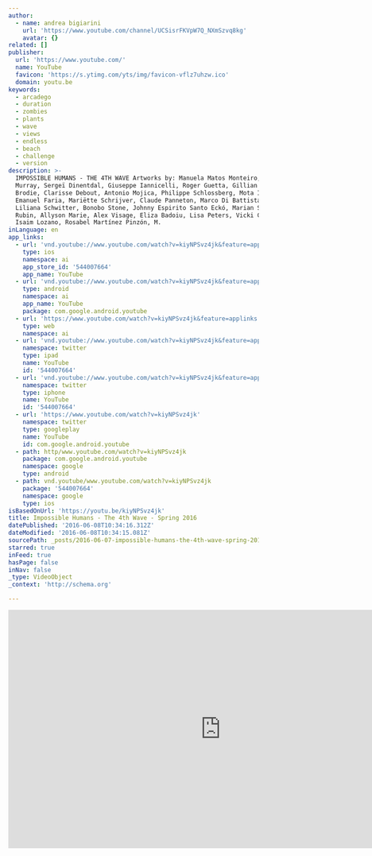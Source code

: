 ```yaml
---
author:
  - name: andrea bigiarini
    url: 'https://www.youtube.com/channel/UCSisrFKVpW7Q_NXmSzvq8kg'
    avatar: {}
related: []
publisher:
  url: 'https://www.youtube.com/'
  name: YouTube
  favicon: 'https://s.ytimg.com/yts/img/favicon-vflz7uhzw.ico'
  domain: youtu.be
keywords:
  - arcadego
  - duration
  - zombies
  - plants
  - wave
  - views
  - endless
  - beach
  - challenge
  - version
description: >-
  IMPOSSIBLE HUMANS - THE 4TH WAVE Artworks by: Manuela Matos Monteiro, Russ
  Murray‎, Sergeï Dinentdal‎, Giuseppe Iannicelli‎, Roger Guetta, Gillian
  Brodie, Clarisse Debout, Antonio Mojica, Philippe Schlossberg, Mota Isfil‎,
  Emanuel Faria, Mariëtte Schrijver‎, Claude Panneton, Marco Di Battista,
  Liliana Schwitter, Bonobo Stone, Johnny Espirito Santo Eckó, Marian Seid
  Rubin, Allyson Marie, Alex Visage, Eliza Badoiu, Lisa Peters, Vicki Cooper,
  Isaim Lozano, Rosabel Martínez Pinzón, M.
inLanguage: en
app_links:
  - url: 'vnd.youtube://www.youtube.com/watch?v=kiyNPSvz4jk&feature=applinks'
    type: ios
    namespace: ai
    app_store_id: '544007664'
    app_name: YouTube
  - url: 'vnd.youtube://www.youtube.com/watch?v=kiyNPSvz4jk&feature=applinks'
    type: android
    namespace: ai
    app_name: YouTube
    package: com.google.android.youtube
  - url: 'https://www.youtube.com/watch?v=kiyNPSvz4jk&feature=applinks'
    type: web
    namespace: ai
  - url: 'vnd.youtube://www.youtube.com/watch?v=kiyNPSvz4jk&feature=applinks'
    namespace: twitter
    type: ipad
    name: YouTube
    id: '544007664'
  - url: 'vnd.youtube://www.youtube.com/watch?v=kiyNPSvz4jk&feature=applinks'
    namespace: twitter
    type: iphone
    name: YouTube
    id: '544007664'
  - url: 'https://www.youtube.com/watch?v=kiyNPSvz4jk'
    namespace: twitter
    type: googleplay
    name: YouTube
    id: com.google.android.youtube
  - path: http/www.youtube.com/watch?v=kiyNPSvz4jk
    package: com.google.android.youtube
    namespace: google
    type: android
  - path: vnd.youtube/www.youtube.com/watch?v=kiyNPSvz4jk
    package: '544007664'
    namespace: google
    type: ios
isBasedOnUrl: 'https://youtu.be/kiyNPSvz4jk'
title: Impossible Humans - The 4th Wave - Spring 2016
datePublished: '2016-06-08T10:34:16.312Z'
dateModified: '2016-06-08T10:34:15.081Z'
sourcePath: _posts/2016-06-07-impossible-humans-the-4th-wave-spring-2016.md
starred: true
inFeed: true
hasPage: false
inNav: false
_type: VideoObject
_context: 'http://schema.org'

---
```

<iframe src="https://cdn.embedly.com/widgets/media.html?src=https%3A%2F%2Fwww.youtube.com%2Fembed%2FkiyNPSvz4jk%3Ffeature%3Doembed&amp;url=http%3A%2F%2Fwww.youtube.com%2Fwatch%3Fv%3DkiyNPSvz4jk&amp;image=https%3A%2F%2Fi.ytimg.com%2Fvi%2FkiyNPSvz4jk%2Fhqdefault.jpg&amp;key=b7d04c9b404c499eba89ee7072e1c4f7&amp;type=text%2Fhtml&amp;schema=youtube" width="854" height="480" scrolling="no" frameborder="0" allowfullscreen="" style=""></iframe>